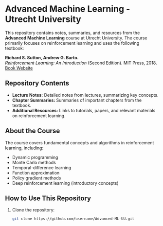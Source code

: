 # Advanced Machine Learning - Utrecht University

This repository contains notes, summaries, and resources from the **Advanced Machine Learning** course at Utrecht University. The course primarily focuses on reinforcement learning and uses the following textbook:

**Richard S. Sutton, Andrew G. Barto.**  
*Reinforcement Learning: An Introduction* (Second Edition). MIT Press, 2018.  
[Book Website](http://incompleteideas.net/book/the-book-2nd.html)

## Repository Contents
- **Lecture Notes:** Detailed notes from lectures, summarizing key concepts.
- **Chapter Summaries:** Summaries of important chapters from the textbook.
- **Additional Resources:** Links to tutorials, papers, and relevant materials on reinforcement learning.

## About the Course
The course covers fundamental concepts and algorithms in reinforcement learning, including:
- Dynamic programming
- Monte Carlo methods
- Temporal-difference learning
- Function approximation
- Policy gradient methods
- Deep reinforcement learning (introductory concepts)

## How to Use This Repository
1. Clone the repository:
   ```bash
   git clone https://github.com/username/Advanced-ML-UU.git
